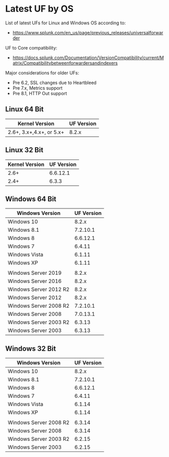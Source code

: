 # Latest UF by OS

List of latest UFs for Linux and Windows OS according to:

- https://www.splunk.com/en_us/page/previous_releases/universalforwarder

UF to Core compatibility:

- https://docs.splunk.com/Documentation/VersionCompatibility/current/Matrix/Compatibilitybetweenforwardersandindexers

Major considerations for older UFs:

- Pre 6.2, SSL changes due to Heartbleed
- Pre 7.x, Metrics support
- Pre 8.1, HTTP Out support

## Linux 64 Bit

| Kernel Version | UF Version |
| -------------- | ---------- |
| 2.6+, 3.x+,4.x+, or 5.x+ | 8.2.x |

## Linux 32 Bit

| Kernel Version | UF Version |
| -------------- | ---------- |
| 2.6+ | 6.6.12.1 |
| 2.4+ | 6.3.3 |

## Windows 64 Bit

| Windows Version | UF Version |
| --------------- | ---------- |
| Windows 10 | 8.2.x |
| Windows 8.1 | 7.2.10.1 |
| Windows 8 | 6.6.12.1 |
| Windows 7 | 6.4.11 |
| Windows Vista | 6.1.11 |
| Windows XP | 6.1.11 |
| | |               ?????????????????????????
| Windows Server 2019 | 8.2.x |
| Windows Server 2016 | 8.2.x |
| Windows Server 2012 R2 | 8.2.x |
| Windows Server 2012 | 8.2.x |
| Windows Server 2008 R2 | 7.2.10.1 |
| Windows Server 2008 | 7.0.13.1 |
| Windows Server 2003 R2 | 6.3.13 |
| Windows Server 2003 | 6.3.13 |

## Windows 32 Bit

| Windows Version | UF Version |
| --------------- | ---------- |
| Windows 10 | 8.2.x |
| Windows 8.1 | 7.2.10.1 |
| Windows 8 | 6.6.12.1 |
| Windows 7 | 6.4.11 |
| Windows Vista | 6.1.14 |
| Windows XP | 6.1.14 |
| | |
| Windows Server 2008 R2 | 6.3.14 |
| Windows Server 2008 | 6.3.14 |
| Windows Server 2003 R2 | 6.2.15 |
| Windows Server 2003 | 6.2.15 |
